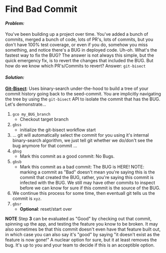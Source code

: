 # Find Bad Commit

#### _Problem:_
You've been building up a project over time. You've added a bunch of commits, merged a bunch of code, lots of PR's, lots of commits, but you don't have 100% test coverage, or even if you do, somehow you miss something, and notice there's a BUG in deployed code.  Uh-oh. What's the fastest way to fix the BUG? The answer is not always this simple, but the quick emergency fix, is to revert the changes that included the BUG. But how do we know which PR's/Commits to revert? Answer: `git-bisect`
#### _Solution:_
[**Git-Bisect**](https://git-scm.com/docs/git-bisect/):
Uses binary-search under-the-hood to build a tree of your commit history going back to the seed-commit. You are implicitly navigating the tree by using the `git-bisect` API to isolate the commit that has the BUG. Let's demonstrate...
1. `gco my_BUG_branch`
    - Checkout target branch
2. `gbss`
    - initialize the git-bisect workflow start
3. ... git will automatically select the commit for you using it's internal binary-search algorithm, we just tell git whether we do/don't see the bug anymore for that commit ...
4. `gbsg`
    - Mark this commit as a good commit: No Bugs.
5. `gbsb`
    - Mark this commit as a bad commit: The BUG is HERE! NOTE: marking a commit as "Bad" doesn't mean you're saying this is the commit that created the BUG, rather, you're saying this commit is infected with the BUG.  We still may have other commits to inspect before we can know for sure if this commit is the source of the BUG.
6. We continue this process for some time, then eventuall git tells us the commit is `xyz`.
7. `gbsr`
    - **Optional**: reset/start over

**NOTE**
Step **3** can be evaluated as "Good" by checking out that commit, spinning up the app, and testing the feature you know to be broken. It may also sometimes be that this commit doesn't even have that feature built out, in which case you can also say it's "good" by saying "it doesn't exist as the feature is now gone!" A nuclear option for sure, but it at least removes the bug. It's up to you and your team to decide if this is an acceptible option.
